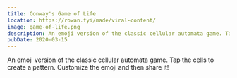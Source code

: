 ```yaml
---
title: Conway's Game of Life
location: https://rowan.fyi/made/viral-content/
image: game-of-life.png
description: An emoji version of the classic cellular automata game. Tap the cells to create a pattern. Customize the emoji and then share it!
pubDate: 2020-03-15
---
```

An emoji version of the classic cellular automata game. Tap the cells to create a pattern. Customize the emoji and then share it!